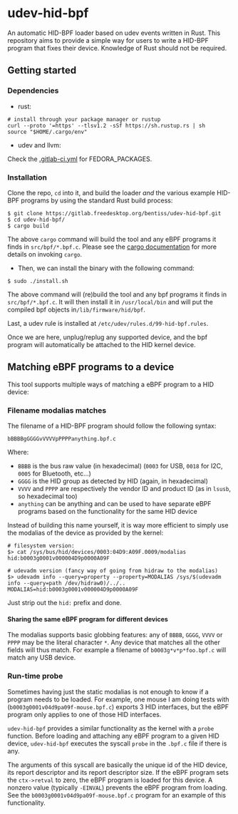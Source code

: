 # udev-hid-bpf

An automatic HID-BPF loader based on udev events written in Rust. This repository aims to
provide a simple way for users to write a HID-BPF program that fixes their device. Knowledge of Rust
should not be required.

## Getting started

### Dependencies

- rust:
```
# install through your package manager or rustup
curl --proto '=https' --tlsv1.2 -sSf https://sh.rustup.rs | sh
source "$HOME/.cargo/env"
```

- udev and llvm:

Check the [.gitlab-ci.yml](https://gitlab.freedesktop.org/bentiss/udev-hid-bpf/-/blob/main/.gitlab-ci.yml)
for FEDORA_PACKAGES.

### Installation

Clone the repo, `cd` into it, and build the loader *and* the various example HID-BPF programs
by using the standard Rust build process:
```
$ git clone https://gitlab.freedesktop.org/bentiss/udev-hid-bpf.git
$ cd udev-hid-bpf/
$ cargo build
```

The above `cargo` command will build the tool and any eBPF programs it finds in `src/bpf/*.bpf.c`.
Please see the [cargo documentation](https://doc.rust-lang.org/cargo/) for more details on invoking `cargo`.

- Then, we can install the binary with the following command:
```
$ sudo ./install.sh
```

The above command will (re)build the tool and any bpf programs it finds in `src/bpf/*.bpf.c`.
It will then install it in `/usr/local/bin` and will put the compiled bpf objects in`/lib/firmware/hid/bpf`.

Last, a udev rule is installed at `/etc/udev/rules.d/99-hid-bpf.rules`.

Once we are here, unplug/replug any supported device, and the bpf program will automatically be attached to the HID kernel device.

## Matching eBPF programs to a device

This tool supports multiple ways of matching a eBPF program to a HID device:

### Filename modalias matches

The filename of a HID-BPF program should follow the following syntax:

```
bBBBBgGGGGvVVVVpPPPPanything.bpf.c
```

Where:
- `BBBB` is the bus raw value (in hexadecimal) (`0003` for USB, `0018` for I2C, `0005` for Bluetooth, etc...)
- `GGGG` is the HID group as detected by HID (again, in hexadecimal)
- `VVVV` and `PPPP` are respectively the vendor ID and product ID (as in `lsusb`, so hexadecimal too)
- `anything` can be anything and can be used to have separate eBPF programs based on the functionality for the same HID device

Instead of building this name yourself, it is way more efficient to simply use the
modalias of the device as provided by the kernel:
```
# filesystem version:
$> cat /sys/bus/hid/devices/0003:04D9:A09F.0009/modalias
hid:b0003g0001v000004D9p0000A09F

# udevadm version (fancy way of going from hidraw to the modalias)
$> udevadm info --query=property --property=MODALIAS /sys/$(udevadm info --query=path /dev/hidraw0)/../..
MODALIAS=hid:b0003g0001v000004D9p0000A09F
```

Just strip out the `hid:` prefix and done.

#### Sharing the same eBPF program for different devices

The modalias supports basic globbing features: any of
`BBBB`, `GGGG`, `VVVV` or `PPPP` may be the literal character `*`.
Any device that matches all the other fields will thus match. For example
a filename of `b0003g*v*p*foo.bpf.c` will match any USB device.

### Run-time probe

Sometimes having just the static modalias is not enough to know if a program needs to be loaded.
For example, one mouse I am doing tests with (`b0003g0001v04d9pa09f-mouse.bpf.c`) exports 3 HID interfaces,
but the eBPF program only applies to one of those HID interfaces.

`udev-hid-bpf` provides a similar functionality as the kernel with a `probe` function.
Before loading and attaching any eBPF program to a given HID device, `udev-hid-bpf` executes the syscall `probe` in the `.bpf.c` file if there is any.

The arguments of this syscall are basically the unique id of the HID device, its report descriptor and its report descriptor size.
If the eBPF program sets the `ctx->retval` to zero, the  eBPF program is loaded for this device. A nonzero value (typically `-EINVAL`)
prevents the eBPF program from loading. See the `b0003g0001v04d9pa09f-mouse.bpf.c` program for an example of this functionality.
